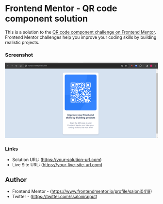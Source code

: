 # Frontend Mentor - QR code component solution

This is a solution to the [QR code component challenge on Frontend Mentor](https://www.frontendmentor.io/challenges/qr-code-component-iux_sIO_H). Frontend Mentor challenges help you improve your coding skills by building realistic projects. 



### Screenshot

![Screenshot](./images/Screenshot.png)


### Links

- Solution URL: (https://your-solution-url.com)
- Live Site URL: (https://your-live-site-url.com)


## Author

- Frontend Mentor - (https://www.frontendmentor.io/profile/saloni0419)
- Twitter - (https://twitter.com/ssalonirajput)



